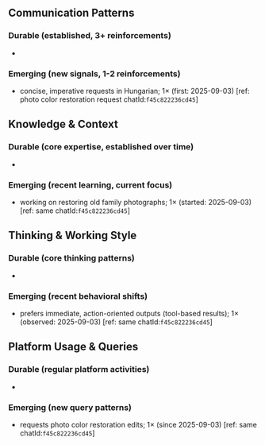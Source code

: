 ## Communication Patterns
### Durable (established, 3+ reinforcements)
- 

### Emerging (new signals, 1-2 reinforcements)
- concise, imperative requests in Hungarian; 1× (first: 2025-09-03) [ref: photo color restoration request chatId:`f45c822236cd45`]

## Knowledge & Context
### Durable (core expertise, established over time)
- 

### Emerging (recent learning, current focus)
- working on restoring old family photographs; 1× (started: 2025-09-03) [ref: same chatId:`f45c822236cd45`]

## Thinking & Working Style
### Durable (core thinking patterns)
- 

### Emerging (recent behavioral shifts)
- prefers immediate, action-oriented outputs (tool-based results); 1× (observed: 2025-09-03) [ref: same chatId:`f45c822236cd45`]

## Platform Usage & Queries
### Durable (regular platform activities)
- 

### Emerging (new query patterns)
- requests photo color restoration edits; 1× (since 2025-09-03) [ref: same chatId:`f45c822236cd45`] 
